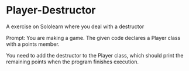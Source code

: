 # Player-Destructor
A exercise on Sololearn where you deal with a destructor

Prompt: You are making a game. The given code declares a Player class with a points member.

You need to add the destructor to the Player class, which should print the remaining points when the program finishes execution.
